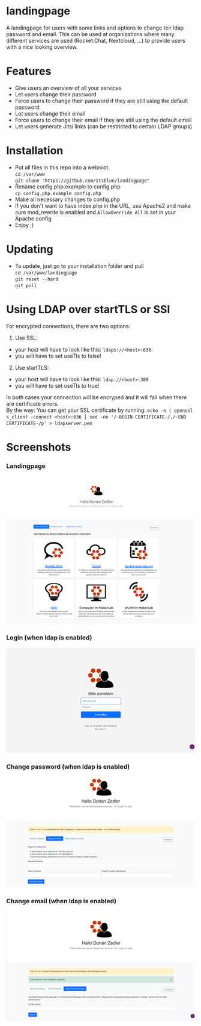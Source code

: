 # landingpage
A landingpage for users with some links and options to change teir ldap password and email.
This can be used at organizations where many different services are used (Rocket.Chat, Nextcloud, ...) to provide users with a nice looking overview.

# Features
- Give users an overview of all your services
- Let users change their password
- Force users to change their password if they are still using the default password
- Let users change their email
- Force users to change their email if they are still using the default email
- Let users generate Jitsi links (can be restricted to certain LDAP groups)

# Installation
- Put all files in this repo into a webroot.  
  `cd /var/www`  
  `git clone "https://github.com/Itsblue/landingpage"`
- Rename config.php.example to config.php  
  `cp config.php.example config.php`
- Make all necessary changes to config.php
- If you don't want to have index.php in the URL, use Apache2 and make sure mod_rewrite is enabled and `AllowOverride All` is set in your Apache config
- Enjoy ;)

# Updating
- To update, just go to your installation folder and pull  
  `cd /var/www/landingpage`  
  `git reset --hard`  
  `git pull`  

# Using LDAP over startTLS or SSl
For encrypted connections, there are two options:
1. Use SSL:
  - your host will have to look like this: `ldaps://<host>:636`
  - you will have to set useTls to false!
2. Use startTLS:
  - your host will have to look like this: `ldap://<host>:389`
  - you will have to set useTls to true!

In both cases your connection will be encryped and it will fail when there are certificate errors.  
By the way: You can get your SSL certificate by running:
`echo -n | openssl s_client -connect <host>:636 | sed -ne '/-BEGIN CERTIFICATE-/,/-END CERTIFICATE-/p' > ldapserver.pem`

# Screenshots
### Landingpage
![Landingpage](https://github.com/Itsblue/landingpage/blob/main/screenshots/landingpage.png)
### Login (when ldap is enabled)
![Login](https://github.com/Itsblue/landingpage/blob/main/screenshots/login.png)
### Change password (when ldap is enabled)
![Login](https://github.com/Itsblue/landingpage/blob/main/screenshots/changePassword.png)
### Change email (when ldap is enabled)
![Login](https://github.com/Itsblue/landingpage/blob/main/screenshots/changeEmail.png)
